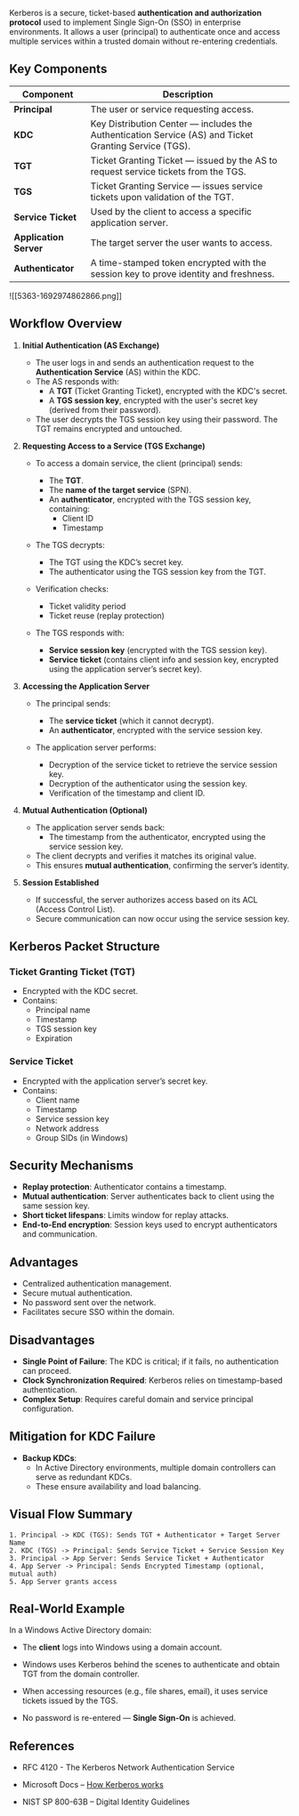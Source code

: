 Kerberos is a secure, ticket-based **authentication and authorization protocol** used to implement Single Sign-On (SSO) in enterprise environments. It allows a user (principal) to authenticate once and access multiple services within a trusted domain without re-entering credentials.

## Key Components

| Component       | Description |
|----------------|-------------|
| **Principal**   | The user or service requesting access. |
| **KDC**         | Key Distribution Center — includes the Authentication Service (AS) and Ticket Granting Service (TGS). |
| **TGT**         | Ticket Granting Ticket — issued by the AS to request service tickets from the TGS. |
| **TGS**         | Ticket Granting Service — issues service tickets upon validation of the TGT. |
| **Service Ticket** | Used by the client to access a specific application server. |
| **Application Server** | The target server the user wants to access. |
| **Authenticator** | A time-stamped token encrypted with the session key to prove identity and freshness. |
![[5363-1692974862866.png]]
## Workflow Overview

1. **Initial Authentication (AS Exchange)**
    - The user logs in and sends an authentication request to the **Authentication Service** (AS) within the KDC.
    - The AS responds with:
        - A **TGT** (Ticket Granting Ticket), encrypted with the KDC's secret.
        - A **TGS session key**, encrypted with the user's secret key (derived from their password).
    - The user decrypts the TGS session key using their password. The TGT remains encrypted and untouched.

2. **Requesting Access to a Service (TGS Exchange)**
    - To access a domain service, the client (principal) sends:
        - The **TGT**.
        - The **name of the target service** (SPN).
        - An **authenticator**, encrypted with the TGS session key, containing:
            - Client ID
            - Timestamp

    - The TGS decrypts:
        - The TGT using the KDC’s secret key.
        - The authenticator using the TGS session key from the TGT.
    - Verification checks:
        - Ticket validity period
        - Ticket reuse (replay protection)

    - The TGS responds with:
        - **Service session key** (encrypted with the TGS session key).
        - **Service ticket** (contains client info and session key, encrypted using the application server’s secret key).

3. **Accessing the Application Server**
    - The principal sends:
        - The **service ticket** (which it cannot decrypt).
        - An **authenticator**, encrypted with the service session key.

    - The application server performs:
        - Decryption of the service ticket to retrieve the service session key.
        - Decryption of the authenticator using the session key.
        - Verification of the timestamp and client ID.

4. **Mutual Authentication (Optional)**
    - The application server sends back:
        - The timestamp from the authenticator, encrypted using the service session key.
    - The client decrypts and verifies it matches its original value.
    - This ensures **mutual authentication**, confirming the server’s identity.

5. **Session Established**
    - If successful, the server authorizes access based on its ACL (Access Control List).
    - Secure communication can now occur using the service session key.

## Kerberos Packet Structure

### Ticket Granting Ticket (TGT)
- Encrypted with the KDC secret.
- Contains:
    - Principal name
    - Timestamp
    - TGS session key
    - Expiration

### Service Ticket
- Encrypted with the application server’s secret key.
- Contains:
    - Client name
    - Timestamp
    - Service session key
    - Network address
    - Group SIDs (in Windows)

## Security Mechanisms

- **Replay protection**: Authenticator contains a timestamp.
- **Mutual authentication**: Server authenticates back to client using the same session key.
- **Short ticket lifespans**: Limits window for replay attacks.
- **End-to-End encryption**: Session keys used to encrypt authenticators and communication.

## Advantages

- Centralized authentication management.
- Secure mutual authentication.
- No password sent over the network.
- Facilitates secure SSO within the domain.

## Disadvantages

- **Single Point of Failure**: The KDC is critical; if it fails, no authentication can proceed.
- **Clock Synchronization Required**: Kerberos relies on timestamp-based authentication.
- **Complex Setup**: Requires careful domain and service principal configuration.

## Mitigation for KDC Failure

- **Backup KDCs**:
    - In Active Directory environments, multiple domain controllers can serve as redundant KDCs.
    - These ensure availability and load balancing.

## Visual Flow Summary

```text
1. Principal -> KDC (TGS): Sends TGT + Authenticator + Target Server Name
2. KDC (TGS) -> Principal: Sends Service Ticket + Service Session Key
3. Principal -> App Server: Sends Service Ticket + Authenticator
4. App Server -> Principal: Sends Encrypted Timestamp (optional, mutual auth)
5. App Server grants access
```

## Real-World Example

In a Windows Active Directory domain:

- The **client** logs into Windows using a domain account.
    
- Windows uses Kerberos behind the scenes to authenticate and obtain TGT from the domain controller.
    
- When accessing resources (e.g., file shares, email), it uses service tickets issued by the TGS.
    
- No password is re-entered — **Single Sign-On** is achieved.
    

## References

- RFC 4120 - The Kerberos Network Authentication Service
    
- Microsoft Docs – [How Kerberos works](https://docs.microsoft.com/en-us/windows-server/security/kerberos/kerberos-authentication-overview)
    
- NIST SP 800-63B – Digital Identity Guidelines
